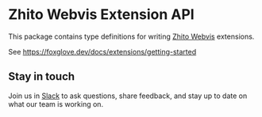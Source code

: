 # Zhito Webvis Extension API

This package contains type definitions for writing [Zhito Webvis](https://foxglove.dev/) extensions.

See https://foxglove.dev/docs/extensions/getting-started

## Stay in touch

Join us in [Slack](https://foxglove.dev/join-slack) to ask questions, share feedback, and stay up to date on what our team is working on.
